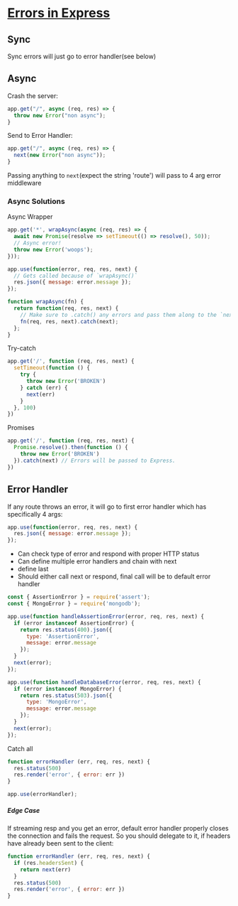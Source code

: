 # [Errors in Express](https://expressjs.com/en/guide/error-handling.html)

## Sync

Sync errors will just go to error handler(see below)

## Async

Crash the server:

```js
app.get("/", async (req, res) => {
  throw new Error("non async");
}
```

Send to Error Handler:

```js
app.get("/", async (req, res) => {
  next(new Error("non async"));
}
```

Passing anything to `next`(expect the string 'route') will pass to 4 arg error middleware

### Async Solutions

Async Wrapper

```js
app.get('*', wrapAsync(async (req, res) => {
  await new Promise(resolve => setTimeout(() => resolve(), 50));
  // Async error!
  throw new Error('woops');
}));

app.use(function(error, req, res, next) {
  // Gets called because of `wrapAsync()`
  res.json({ message: error.message });
});

function wrapAsync(fn) {
  return function(req, res, next) {
    // Make sure to .catch() any errors and pass them along to the `next()` middleware in the chain, in this case the error handler.
    fn(req, res, next).catch(next);
  };
}
```

Try-catch

```js
app.get('/', function (req, res, next) {
  setTimeout(function () {
    try {
      throw new Error('BROKEN')
    } catch (err) {
      next(err)
    }
  }, 100)
})
```

Promises

```js
app.get('/', function (req, res, next) {
  Promise.resolve().then(function () {
    throw new Error('BROKEN')
  }).catch(next) // Errors will be passed to Express.
})
```

## Error Handler

If any route throws an error, it will go to first error handler which has specifically 4 args:

```js
app.use(function(error, req, res, next) {
  res.json({ message: error.message });
});
```

- Can check type of error and respond with proper HTTP status
- Can define multiple error handlers and chain with next
- define last
- Should either call next or respond, final call will be to default error handler

```js
const { AssertionError } = require('assert');
const { MongoError } = require('mongodb');

app.use(function handleAssertionError(error, req, res, next) {
  if (error instanceof AssertionError) {
    return res.status(400).json({
      type: 'AssertionError',
      message: error.message
    });
  }
  next(error);
});

app.use(function handleDatabaseError(error, req, res, next) {
  if (error instanceof MongoError) {
    return res.status(503).json({
      type: 'MongoError',
      message: error.message
    });
  }
  next(error);
});
```

Catch all

```js
function errorHandler (err, req, res, next) {
  res.status(500)
  res.render('error', { error: err })
}

app.use(errorHandler);
```

 ##### Edge Case

If streaming resp and you get an error, default error handler properly closes the connection and fails the request. So you should delegate to it, if headers have already been sent to the client:

```javascript
function errorHandler (err, req, res, next) {
  if (res.headersSent) {
    return next(err)
  }
  res.status(500)
  res.render('error', { error: err })
}
```